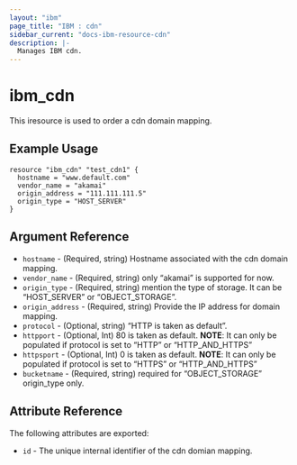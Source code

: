 ```yaml
---
layout: "ibm"
page_title: "IBM : cdn"
sidebar_current: "docs-ibm-resource-cdn"
description: |-
  Manages IBM cdn.
---
```


# ibm\_cdn

This iresource is used to order a cdn domain mapping.

## Example Usage

```hcl
resource "ibm_cdn" "test_cdn1" {
  hostname = "www.default.com"
  vendor_name = "akamai"
  origin_address = "111.111.111.5"
  origin_type = "HOST_SERVER"
}
```

## Argument Reference

* `hostname` - (Required,  string) Hostname associated with the cdn domain mapping.
* `vendor_name` - (Required,  string) only “akamai” is supported for now.
* `origin_type` - (Required,  string) mention the type of storage. It can be “HOST_SERVER” or “OBJECT_STORAGE”.
* `origin_address` - (Required,  string) Provide the IP address for domain mapping.
* `protocol` - (Optional, string) “HTTP is taken as default”.
* `httpport` - (Optional, Int) 80 is taken as default. **NOTE**: It can only be populated if protocol is set to “HTTP” or “HTTP_AND_HTTPS”
* `httpsport` - (Optional, Int) 0 is taken as default. **NOTE**: It can only be populated if protocol is set to “HTTPS” or “HTTP_AND_HTTPS”
* `bucketname` - (Required, string) required for “OBJECT_STORAGE” origin_type only.

## Attribute Reference

The following attributes are exported:

* `id` - The unique internal identifier of the cdn domian mapping.
